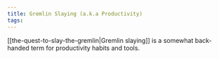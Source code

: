 ```yaml
---
title: Gremlin Slaying (a.k.a Productivity)
tags:
---
```

[[the-quest-to-slay-the-gremlin|Gremlin slaying]] is a somewhat back-handed term for productivity habits and tools.